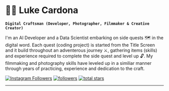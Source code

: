 # 🧙‍♂️ Luke Cardona

**` Digital Craftsman (Developer, Photographer, Filmmaker & Creative Creator) `**

I'm an AI Developer and a Data Scientist embarking on side quests 🗺️ in the digital word. Each quest (coding project) is started from the Title Screen and it build throughout an adventerous journey ⚔️, gathering items (skills) and experience required to complete the side quest and level up 🔓. My filmmaking and photography skills have leveled up in a similiar manner through years of practicing, experience and dedication to the craft. 

   <p align="left">
      <a href="https://www.instagram.com/lcr_snaps/">
         <img alt="Instagram Followers" title="Follow me on Instagram" src="https://custom-icon-badges.demolab.com/badge/Instagram-red.svg?logo=instagram&logoSource=feather&style=for-the-badge"/></a>
      <a href="https://github.com/lukecardona?tab=followers">
         <img alt="followers" title="Follow me on Github" src="https://custom-icon-badges.demolab.com/github/followers/lukecardona?color=236ad3&labelColor=1155ba&style=for-the-badge&logo=person-add&label=Follow&logoColor=white"/></a>
      <a href="https://github.com/lukecardona?tab=repositories&sort=stargazers">
         <img alt="total stars" title="Total stars on GitHub" src="https://custom-icon-badges.demolab.com/github/stars/lukecardona?color=55960c&style=for-the-badge&labelColor=488207&logo=star"/></a>
   </p>

--- 

